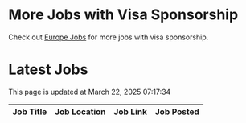 # More Jobs with Visa Sponsorship

Check out [Europe Jobs](https://github.com/sureshparimi/europejobs#latest-jobs) for more jobs with visa sponsorship.

# Latest Jobs

This page is updated at March 22, 2025 07:17:34

| Job Title | Job Location | Job Link | Job Posted |
| --- | --- | --- | --- |
